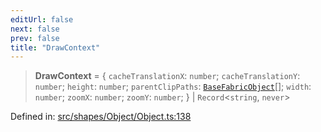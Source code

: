 ```yaml
---
editUrl: false
next: false
prev: false
title: "DrawContext"
---
```


> **DrawContext** = \{ `cacheTranslationX`: `number`; `cacheTranslationY`: `number`; `height`: `number`; `parentClipPaths`: [`BaseFabricObject`](/api/classes/basefabricobject/)[]; `width`: `number`; `zoomX`: `number`; `zoomY`: `number`; \} \| `Record`\<`string`, `never`\>

Defined in: [src/shapes/Object/Object.ts:138](https://github.com/fabricjs/fabric.js/blob/e114448a1bce9b68a3e1bba337bc0c83a35c1aa5/src/shapes/Object/Object.ts#L138)
